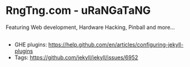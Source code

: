 # RngTng.com - uRaNGaTaNG

Featuring Web development, Hardware Hacking, Pinball and more…

##


* GHE plugins: https://help.github.com/en/articles/configuring-jekyll-plugins
* Tags: https://github.com/jekyll/jekyll/issues/6952
